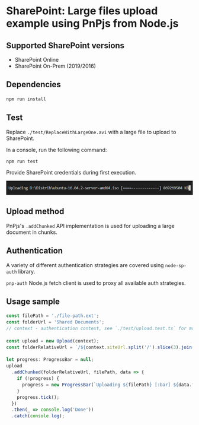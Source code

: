# SharePoint: Large files upload example using PnPjs from Node.js

## Supported SharePoint versions

- SharePoint Online
- SharePoint On-Prem (2019/2016)

## Dependencies

```bash
npm run install
```
## Test

Replace `./test/ReplaceWithLargeOne.avi` with a large file to upload to SharePoint.

In a console, run the following command:

```bash
npm run test
```

Provide SharePoint credentials during first execution.

![upload](./assets/upload.png)

## Upload method

PnPjs's `.addChunked` API implementation is used for uploading a large document in chunks.

## Authentication

A variety of different authentication strategies are covered using `node-sp-auth` library.

`pnp-auth` Node.js fetch client is used to proxy all available auth strategies.

## Usage sample

```typescript
const filePath = './file-path.ext';
const folderUrl = 'Shared Documents';
// context - authentication context, see `./test/upload.test.ts` for more details

const upload = new Upload(context);
const folderRelativeUrl = `/${context.siteUrl.split('/').slice(3).join('/')}/${folderUrl}`;

let progress: ProgressBar = null;
upload
  .addChunked(folderRelativeUrl, filePath, data => {
    if (!progress) {
      progress = new ProgressBar(`Uploading ${filePath} [:bar] ${data.fileSize} KB`, { total: data.totalBlocks });
    }
    progress.tick();
  })
  .then(_ => console.log('Done'))
  .catch(console.log);
```
